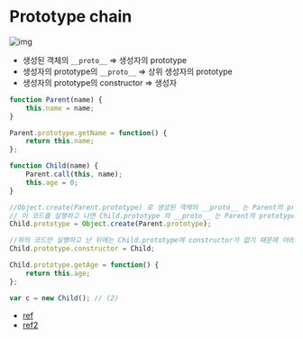 # Prototype chain



![img](https://miro.medium.com/max/1729/1*mwPfPuTeiQiGoPmcAXB-Kg.png)

- 생성된 객체의 `__proto__` => 생성자의 prototype
- 생성자의 prototype의 `__proto__` => 상위 생성자의 prototype
- 생성자의 prototype의 constructor => 생성자

```js
function Parent(name) {
    this.name = name;
}

Parent.prototype.getName = function() {
    return this.name;
};

function Child(name) {
    Parent.call(this, name);
    this.age = 0;
}

//Object.create(Parent.prototype) 로 생성된 객체의 __proto__ 는 Parent의 prototype이다.
// 이 코드를 실행하고 나면 Child.prototype 의 __proto__ 는 Parent의 prototype이 된다.
Child.prototype = Object.create(Parent.prototype);

//위의 코드만 실행하고 난 뒤에는 Child.prototype에 constructor가 없기 때문에 아래와 같은 코드를 통해 이를 추가해줘야 한다.
Child.prototype.constructor = Child;

Child.prototype.getAge = function() {
    return this.age;
};

var c = new Child(); // (2)
```

- [ref]([https://medium.com/@bluesh55/javascript-prototype-%EC%9D%B4%ED%95%B4%ED%95%98%EA%B8%B0-f8e67c286b67](https://medium.com/@bluesh55/javascript-prototype-이해하기-f8e67c286b67))
- [ref2]([https://lucas.codesquad.kr/course/boost-4-membership/amazon-carousel/CLASSES-%EC%99%80-Prototype](https://lucas.codesquad.kr/course/boost-4-membership/amazon-carousel/CLASSES-와-Prototype))